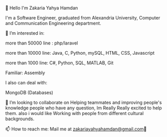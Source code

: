 👋 Hello I'm Zakaria Yahya Hamdan

I'm a Software Engineer, graduated from Alexandria University, Computer and Communication Engineering department.

👀 I’m interested in:

more than 50000 line : php/laravel

more than 10000 line: Java, C, Python, mySQL, HTML, CSS, Javascript

more than 1000 line: C#, Python, SQL, MATLAB, Git

Familiar: Assembly

I also can deal with:

MongoDB (Databases)



💞️ I’m looking to collaborate on Helping teammates and improving people's knowledge people who have any question, Im Really Really excited to help them. also i would like Working with people from different cultural backgrounds.

📫 How to reach me:
Mail me at <a href="mailto:zakariayahyahamdan@gmail.com">zakariayahyahamdan@gmail.com</a>&#129313;
